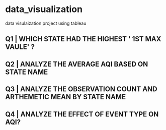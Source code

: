 # data_visualization
data visulaization project using tableau 

Q1 | WHICH STATE HAD THE HIGHEST ' 1ST MAX VAULE' ?
--
Q2 | ANALYZE THE AVERAGE AQI BASED ON STATE NAME
--
Q3 | ANALYZE THE OBSERVATION COUNT AND ARTHEMETIC MEAN BY STATE NAME
--
Q4 | ANALYZE THE EFFECT OF EVENT TYPE ON AQI?
--
